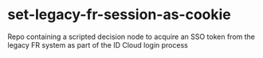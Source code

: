 # set-legacy-fr-session-as-cookie
Repo containing a scripted decision node to acquire an SSO token from the legacy FR system as part of the ID Cloud login process
